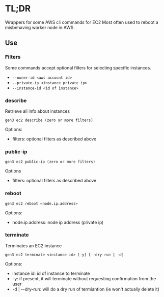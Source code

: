 # TL;DR
Wrappers for some AWS cli commands for EC2
Most often used to reboot a misbehaving worker node in AWS.

## Use

### Filters
Some commands accept optional filters for selecting specific instances.
* `--owner-id <aws account id>`
* `--private-ip <instance private ip>`
* `--instance-id <id of instance>`

### describe
Retrieve all info about instances
```
gen3 ec2 describe (zero or more filters)
```
Options:
- filters: optional filters as described above

### public-ip
```
gen3 ec2 public-ip (zero or more filters)
```
Options
- filters: optional filters as described above

### reboot
```
gen3 ec2 reboot <node.ip.address>
```
Options:
- node.ip.address: node ip address (private ip)

### terminate
Terminates an EC2 instance
```
gen3 ec2 terminate <instance id> [-y] [--dry-run | -d]
```
Options:
- instance id: id of instance to terminate
- -y: if present, it will terminate without requesting confirmation from the user
- -d | --dry-run: will do a dry run of termiantion (ie won't actually delete it)

